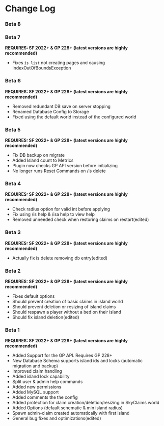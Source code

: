 # Change Log
### Beta 8

### Beta 7
**REQUIRES: SF 2022+ & GP 228+ (latest versions are highly recommended)**
- Fixes `is list` not creating pages and causing IndexOutOfBoundsException
### Beta 6
**REQUIRES: SF 2022+ & GP 228+ (latest versions are highly recommended)**
- Removed redundant DB save on server stopping
- Renamed Database Config to Storage
- Fixed using the default world instead of the configured world
### Beta 5
**REQUIRES: SF 2022+ & GP 228+ (latest versions are highly recommended)**
- Fix DB backup on migrate
- Added Island count to Metrics
- Plugin now checks GP API version before initializing
- No longer runs Reset Commands on /is delete
### Beta 4
**REQUIRES: SF 2022+ & GP 228+ (latest versions are highly recommended)**
- Check radius option for valid int before applying
- Fix using /is help & /isa help to view help
- Removed unneeded check when restoring claims on restart(edited)
### Beta 3
**REQUIRES: SF 2022+ & GP 228+ (latest versions are highly recommended)**
- Actually fix is delete removing db entry(edited)
### Beta 2
**REQUIRES: SF 2022+ & GP 228+ (latest versions are highly recommended)**
- Fixes default options
- Should prevent creation of basic claims in island world
- Should prevent deletion or resizing of island claims
- Should respawn a player without a bed on their island
- Should fix island deletion(edited)
### Beta 1
**REQUIRES: SF 2022+ & GP 228+ (latest versions are highly recommended)**
- Added Support for the GP API. Requires GP 228+
- New Database Schema supports island ids and locks (automatic migration and backup)
- Improved claim handling
- Added island lock capability
- Split user & admin help commands
- Added new permissions
- Added MySQL support
- Added comments the the config
- Added protection for claim creation/deletion/resizing in SkyClaims world
- Added Options (default schematic & min island radius)
- Spawn admin-claim created automatically with first island
- General bug fixes and optimizations(edited)